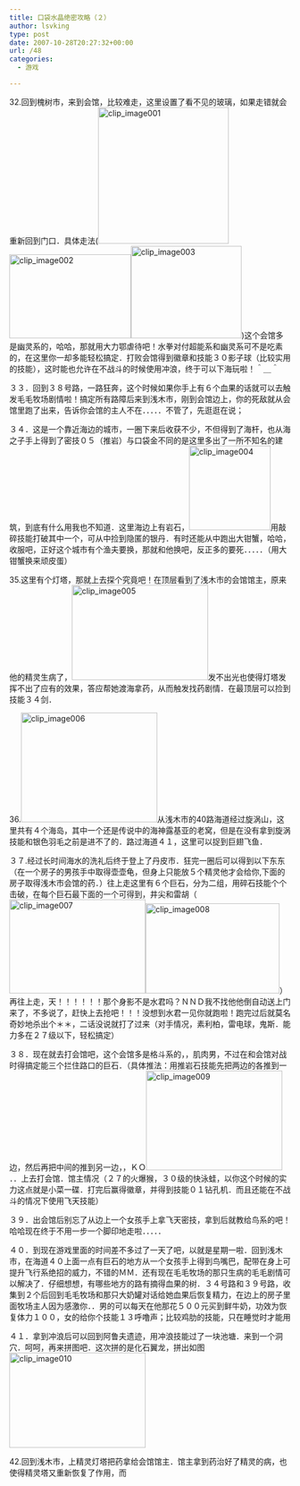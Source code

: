 ```yaml
---
title: 口袋水晶绝密攻略（２）
author: lsvking
type: post
date: 2007-10-28T20:27:32+00:00
url: /48
categories:
  - 游戏

---
```

32.回到槐树市，来到会馆，比较难走，这里设置了看不见的玻璃，如果走错就会重新回到门口．具体走法([<img title="clip_image001" style="border-right: 0px; border-top: 0px; display: inline; border-left: 0px; border-bottom: 0px" height="244" alt="clip_image001" src="http://lsvking.github.iot/wp-content/uploads/2009/07/clip_image0015.jpg" width="234" border="0" />][1][<img title="clip_image002" style="border-right: 0px; border-top: 0px; display: inline; border-left: 0px; border-bottom: 0px" height="150" alt="clip_image002" src="http://lsvking.github.iot/wp-content/uploads/2009/07/clip_image0029.jpg" width="218" border="0" />][2][<img title="clip_image003" style="border-right: 0px; border-top: 0px; display: inline; border-left: 0px; border-bottom: 0px" height="165" alt="clip_image003" src="http://lsvking.github.iot/wp-content/uploads/2009/07/clip_image0034.jpg" width="198" border="0" />][3])这个会馆多是幽灵系的，哈哈，那就用大力鄂虐待吧！水拳对付超能系和幽灵系可不是吃素的，在这里你一却多能轻松搞定．打败会馆得到徽章和技能３０影子球（比较实用的技能），这时能也允许在不战斗的时候使用冲浪，终于可以下海玩啦！＾＿＾

３３．回到３８号路，一路狂奔，这个时候如果你手上有６个血果的话就可以去触发毛毛牧场剧情啦！搞定所有路障后来到浅木市，刚到会馆边上，你的死敌就从会馆里跑了出来，告诉你会馆的主人不在．．．．．不管了，先逛逛在说；

３４．这是一个靠近海边的城市，一圈下来后收获不少，不但得到了海杆，也从海之子手上得到了密技０５（推岩）与口袋金不同的是这里多出了一所不知名的建筑，到底有什么用我也不知道．这里海边上有岩石，[<img title="clip_image004" style="border-right: 0px; border-top: 0px; display: inline; border-left: 0px; border-bottom: 0px" height="151" alt="clip_image004" src="http://lsvking.github.iot/wp-content/uploads/2009/07/clip_image0041.jpg" width="146" border="0" />][4]用敲碎技能打破其中一个，可从中捡到隐匿的银丹．有时还能从中跑出大钳蟹，哈哈，收服吧，正好这个城市有个渔夫要换，那就和他换吧，反正多的要死．．．．．（用大钳蟹换来顽皮蛋）

35.这里有个灯塔，那就上去探个究竟吧！在顶层看到了浅木市的会馆馆主，原来他的精灵生病了，[<img title="clip_image005" style="border-right: 0px; border-top: 0px; display: inline; border-left: 0px; border-bottom: 0px" height="170" alt="clip_image005" src="http://lsvking.github.iot/wp-content/uploads/2009/07/clip_image0051.jpg" width="244" border="0" />][5]发不出光也使得灯塔发挥不出了应有的效果，答应帮她渡海拿药，从而触发找药剧情．在最顶层可以捡到技能３４剑．

36.[<img title="clip_image006" style="border-right: 0px; border-top: 0px; display: inline; border-left: 0px; border-bottom: 0px" height="196" alt="clip_image006" src="http://lsvking.github.iot/wp-content/uploads/2009/07/clip_image0061.jpg" width="244" border="0" />][6]从浅木市的40路海道经过旋涡山，这里共有４个海岛，其中一个还是传说中的海神露基亚的老窝，但是在没有拿到旋涡技能和银色羽毛之前是进不了的．路过海道４１，这里可以捉到巨翅飞鱼．

３７.经过长时间海水的洗礼后终于登上了丹皮市．狂完一圈后可以得到以下东东（在一个房子的男孩手中取得壶壶龟，但身上只能放５个精灵他才会给你,下面的房子取得浅木市会馆的药．）往上走这里有６个巨石，分为二组，用碎石技能个个击破，在每个巨石最下面的一个可得到，井尖和雷胡（[<img title="clip_image007" style="border-right: 0px; border-top: 0px; display: inline; border-left: 0px; border-bottom: 0px" height="168" alt="clip_image007" src="http://lsvking.github.iot/wp-content/uploads/2009/07/clip_image0071.jpg" width="244" border="0" />][7][<img title="clip_image008" style="border-right: 0px; border-top: 0px; display: inline; border-left: 0px; border-bottom: 0px" height="161" alt="clip_image008" src="http://lsvking.github.iot/wp-content/uploads/2009/07/clip_image008.jpg" width="240" border="0" />][8]）再往上走，天！！！！！！那个身影不是水君吗？ＮＮＤ我不找他他倒自动送上门来了，不多说了，赶快上去抢吧！！！没想到水君一见你就跑啦！跑完过后就莫名奇妙地杀出个＊＊，二话没说就打了过来（对手情况，素利柏，雷电球，鬼斯．能力多在２７级以下，轻松搞定）

３８．现在就去打会馆吧，这个会馆多是格斗系的，，肌肉男，不过在和会馆对战时得搞定能三个拦住路口的巨石．（具体推法：用推岩石技能先把两边的各推到一边，然后再把中间的推到另一边，，ＫＯ[<img title="clip_image009" style="border-right: 0px; border-top: 0px; display: inline; border-left: 0px; border-bottom: 0px" height="178" alt="clip_image009" src="http://lsvking.github.iot/wp-content/uploads/2009/07/clip_image0091.jpg" width="244" border="0" />][9]．．上去打会馆．馆主情况（２７的火爆猴，３０级的快泳蛙，以你这个时候的实力这点就是小菜一碟．打完后赢得徽章，并得到技能０１钻孔机．而且还能在不战斗的情况下使用飞天技能）

３９．出会馆后别忘了从边上一个女孩手上拿飞天密技，拿到后就教给鸟系的吧！哈哈现在终于不用一步一个脚印地走啦．．．．．

４０．到现在游戏里面的时间差不多过了一天了吧，以就是星期一啦．回到浅木市，在海道４０上面一点有巨石的地方从一个女孩手上得到鸟嘴巴，配带在身上可提升飞行系绝招的威力，不错的ＭＭ．还有现在毛毛牧场的那只生病的毛毛剧情可以解决了．仔细想想，有哪些地方的路有摘得血果的树．３４号路和３９号路，收集到２个后回到毛毛牧场和那只大奶罐对话给她血果后恢复精力，在边上的房子里面牧场主人因为感激你．．男的可以每天在他那花５００元买到鲜牛奶，功效为恢复体力１００，女的给你个技能１３呼噜声；比较鸡肋的技能，只在睡觉时才能用

４１．拿到冲浪后可以回到阿鲁夫遗迹，用冲浪技能过了一块池塘．来到一个洞穴．呵呵，再来拼图吧．这次拼的是化石翼龙，拼出如图[<img title="clip_image010" style="border-right: 0px; border-top: 0px; display: inline; border-left: 0px; border-bottom: 0px" height="170" alt="clip_image010" src="http://lsvking.github.iot/wp-content/uploads/2009/07/clip_image0101.jpg" width="244" border="0" />][10]

42.回到浅木市，上精灵灯塔把药拿给会馆馆主．馆主拿到药治好了精灵的病，也使得精灵塔又重新恢复了作用，而

 [1]: http://blog.sina.com.cn/main/html/showpic.html#url=http://s3.album.sina.com.cn/pic/4a7b474d02000ute
 [2]: http://blog.sina.com.cn/main/html/showpic.html#url=http://s4.album.sina.com.cn/pic/4a7b474d02000utf
 [3]: http://blog.sina.com.cn/main/html/showpic.html#url=http://s5.album.sina.com.cn/pic/4a7b474d02000utg
 [4]: http://blog.sina.com.cn/main/html/showpic.html#url=http://s6.album.sina.com.cn/pic/4a7b474d02000uth
 [5]: http://blog.sina.com.cn/main/html/showpic.html#url=http://s7.album.sina.com.cn/pic/4a7b474d02000uti
 [6]: http://blog.sina.com.cn/main/html/showpic.html#url=http://s4.album.sina.com.cn/pic/4a7b474d02000vcf
 [7]: http://blog.sina.com.cn/main/html/showpic.html#url=http://s5.album.sina.com.cn/pic/4a7b474d02000vcg
 [8]: http://blog.sina.com.cn/main/html/showpic.html#url=http://s6.album.sina.com.cn/pic/4a7b474d02000vch
 [9]: http://blog.sina.com.cn/main/html/showpic.html#url=http://s7.album.sina.com.cn/pic/4a7b474d02000vci
 [10]: http://blog.sina.com.cn/main/html/showpic.html#url=http://s8.album.sina.com.cn/pic/4a7b474d02000vcj